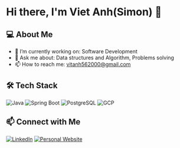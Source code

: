 # Hi there, I'm Viet Anh(Simon) 👋

## 💻 About Me
- 🔭 I’m currently working on: Software Development
- 💬 Ask me about: Data structures and Algorithm, Problems solving
- 📫 How to reach me: vitanh562000@gmail.com

## 🛠 Tech Stack
![Java](https://img.shields.io/badge/Java-ED8B00?style=for-the-badge&logo=openjdk&logoColor=white)
![Spring Boot](https://img.shields.io/badge/Spring_Boot-6DB33F?style=for-the-badge&logo=springboot&logoColor=white)
![PostgreSQL](https://img.shields.io/badge/PostgreSQL-316192?style=for-the-badge&logo=postgresql&logoColor=white)
![GCP](https://img.shields.io/badge/Google_Cloud-4285F4?style=for-the-badge&logo=googlecloud&logoColor=white)


## 📫 Connect with Me
[![LinkedIn](https://img.shields.io/badge/LinkedIn-blue?style=flat-square&logo=linkedin)](https://linkedin.com/in/yourprofile)
[![Personal Website](https://img.shields.io/badge/Portfolio-000?style=flat-square&logo=firefox)](https://yourwebsite.com)
